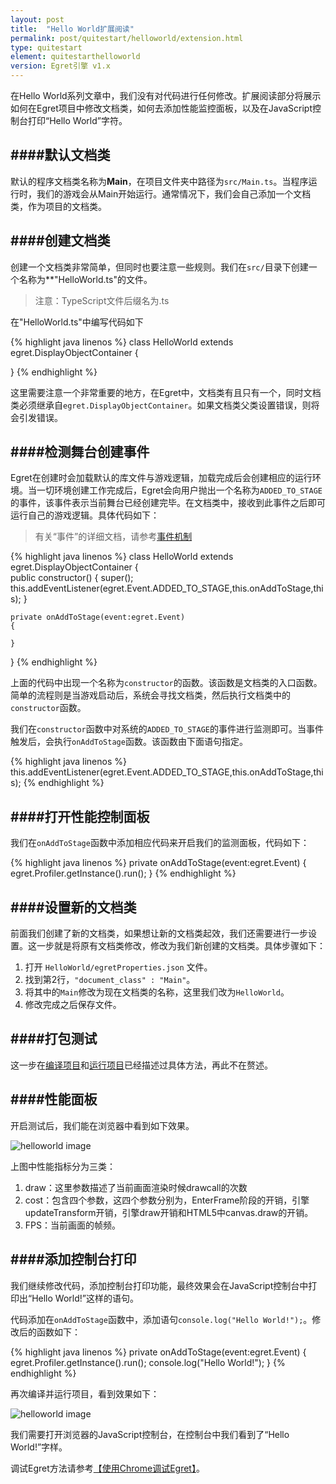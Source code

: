```yaml
---
layout: post
title:  "Hello World扩展阅读"
permalink: post/quitestart/helloworld/extension.html
type: quitestart
element: quitestarthelloworld
version: Egret引擎 v1.x
---
```


在Hello World系列文章中，我们没有对代码进行任何修改。扩展阅读部分将展示如何在Egret项目中修改文档类，如何去添加性能监控面板，以及在JavaScript控制台打印“Hello World”字符。

####默认文档类
---

默认的程序文档类名称为**Main**，在项目文件夹中路径为`src/Main.ts`。当程序运行时，我们的游戏会从Main开始运行。通常情况下，我们会自己添加一个文档类，作为项目的文档类。

####创建文档类
---

创建一个文档类非常简单，但同时也要注意一些规则。我们在`src/`目录下创建一个名称为**"HelloWorld.ts"的文件。

>注意：TypeScript文件后缀名为.ts

在"HelloWorld.ts"中编写代码如下

{% highlight java linenos %}
class HelloWorld extends egret.DisplayObjectContainer
{	

}
{% endhighlight %}

这里需要注意一个非常重要的地方，在Egret中，文档类有且只有一个，同时文档类必须继承自`egret.DisplayObjectContainer`。如果文档类父类设置错误，则将会引发错误。

####检测舞台创建事件
---

Egret在创建时会加载默认的库文件与游戏逻辑，加载完成后会创建相应的运行环境。当一切环境创建工作完成后，Egret会向用户抛出一个名称为`ADDED_TO_STAGE`的事件，该事件表示当前舞台已经创建完毕。在文档类中，接收到此事件之后即可运行自己的游戏逻辑。具体代码如下：

>有关“事件”的详细文档，请参考<a href="http://docs.egret.com/post/manual/event/useevent.html" target="_blank">事件机制</a>

{% highlight java linenos %}
class HelloWorld extends egret.DisplayObjectContainer
{	
	public constructor() {
        super();
        this.addEventListener(egret.Event.ADDED_TO_STAGE,this.onAddToStage,this);
    }

    private onAddToStage(event:egret.Event)
    {

    }
}
{% endhighlight %}

上面的代码中出现一个名称为`constructor`的函数。该函数是文档类的入口函数。简单的流程则是当游戏启动后，系统会寻找文档类，然后执行文档类中的`constructor`函数。

我们在`constructor`函数中对系统的`ADDED_TO_STAGE`的事件进行监测即可。当事件触发后，会执行`onAddToStage`函数。该函数由下面语句指定。

{% highlight java linenos %}
this.addEventListener(egret.Event.ADDED_TO_STAGE,this.onAddToStage,this);
{% endhighlight %}

####打开性能控制面板
---

我们在`onAddToStage`函数中添加相应代码来开启我们的监测面板，代码如下：

{% highlight java linenos %}
private onAddToStage(event:egret.Event)
{
   	egret.Profiler.getInstance().run();
}
{% endhighlight %}

####设置新的文档类
---
前面我们创建了新的文档类，如果想让新的文档类起效，我们还需要进行一步设置。这一步就是将原有文档类修改，修改为我们新创建的文档类。具体步骤如下：

1. 打开 `HelloWorld/egretProperties.json` 文件。
2. 找到第2行，`"document_class" : "Main"`。
3. 将其中的`Main`修改为现在文档类的名称，这里我们改为`HelloWorld`。
4. 修改完成之后保存文件。

####打包测试
---
这一步在<a href="{{site.baseurl}}/post/quitestart/helloworld/buildpro.html" target="_blank">编译项目</a>和<a href="{{site.baseurl}}/post/quitestart/helloworld/runpro.html" target="_blank">运行项目</a>已经描述过具体方法，再此不在赘述。

####性能面板
---
开启测试后，我们能在浏览器中看到如下效果。

![helloworld image]({{site.baseurl}}/assets/img/helloworldextension.png)

上图中性能指标分为三类：

1. draw：这里参数描述了当前画面渲染时候drawcall的次数
2. cost：包含四个参数，这四个参数分别为，EnterFrame阶段的开销，引擎updateTransform开销，引擎draw开销和HTML5中canvas.draw的开销。
3. FPS：当前画面的帧频。

####添加控制台打印
---
我们继续修改代码，添加控制台打印功能，最终效果会在JavaScript控制台中打印出“Hello World!”这样的语句。

代码添加在`onAddToStage`函数中，添加语句`console.log("Hello World!");`。修改后的函数如下：

{% highlight java linenos %}
private onAddToStage(event:egret.Event)
{
   	egret.Profiler.getInstance().run();
   	console.log("Hello World!");
}
{% endhighlight %}

再次编译并运行项目，看到效果如下：

![helloworld image]({{site.baseurl}}/assets/img/helloworldextension2.png)

我们需要打开浏览器的JavaScript控制台，在控制台中我们看到了“Hello World!”字样。

调试Egret方法请参考<a href="{{site.baseurl}}/post/manual/debug/chromedebug.html" target="_blank">【使用Chrome调试Egret】</a>。